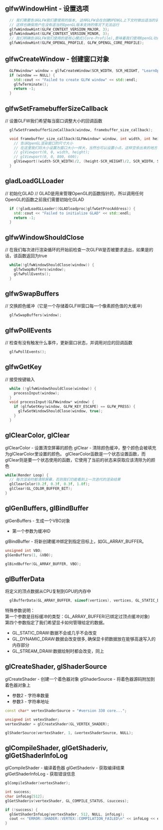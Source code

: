 ## glfwWindowHint - 设置选项
```cpp
  // 我们需要告诉GLFW我们要使用的版本, 这样GLFW会在创建OPENGL上下文时做出适当的调整
  // 这样也确保用户在没有适当的OpenGL版本支持的情况下无法运行
  glfwWindowHint(GLFW_CONTEXT_VERSION_MAJOR, 3);
  glfwWindowHint(GLFW_CONTEXT_VERSION_MINOR, 3);
  // 我们明确告诉GLFW我们使用的是核心模式(Core-Profile),意味着我们使用OpenGL功能的一个子集
  glfwWindowHint(GLFW_OPENGL_PROFILE, GLFW_OPENGL_CORE_PROFILE);
```

## glfwCreateWindow - 创建窗口对象
```cpp
  GLFWwindow* window = glfwCreateWindow(SCR_WIDTH, SCR_HEIGHT, "LearnOpenGL", NULL, NULL);
  if (window == NULL) {
    std::cout << "Failed to create GLFW window" << std::endl;
    glfwTerminate();
    return -1;
  }
```

## glfwSetFramebufferSizeCallback
// 设置GLFW我们希望每当窗口调整大小的回调函数
```cpp
  glfwSetFramebufferSizeCallback(window, framebuffer_size_callback);

  void framebuffer_size_callback(GLFWwindow* window, int width, int height) {
    // 告诉OpenGL渲染窗口的尺寸大小
    // 在这里我们将大小设置为窗口大小一样大，当然也可以设置小点，这样空余出来的地方可以绘制其他数据
    // glViewport(0, 0, width, height);
    // glViewport(0, 0, 800, 600);
    glViewport((width-SCR_WIDTH)/2, (height-SCR_HEIGHT)/2, SCR_WIDTH, SCR_HEIGHT);
  }
```

## gladLoadGLLoader
// 初始化GLAD
// GLAD是用来管理OpenGL的函数指针的，所以调用任何OpenGL的函数之前我们需要初始化GLAD
```cpp
  if (!gladLoadGLLoader((GLADloadproc)glfwGetProcAddress)) {
    std::cout << "Failed to initialize GLAD" << std::endl;
    return -1;
  }
```

## glfwWindowShouldClose
// 在我们每次进行渲染循环的开始前检查一次GLFW是否被要求退出，如果是的话，该函数返回为true
```cpp
  while(!glfwWindowShouldClose(window)) {
    glfwSwapBuffers(window);
    glfwPollEvents();
  }
```

## glfwSwapBuffers
// 交换颜色缓冲（它是一个存储着GLFW窗口每一个像素颜色值的大缓冲）
```cpp
  glfwSwapBuffers(window);
```

## glfwPollEvents
// 检查有没有触发什么事件，更新窗口状态，并调用对应的回调函数
```cpp
  glfwPollEvents();
```


## glfwGetKey
// 接受按键输入
```cpp
  while (!glfwWindowShouldClose(window)) {
    processInput(window);
  }
  void processInput(GLFWwindow* window) {
    if (glfwGetKey(window, GLFW_KEY_ESCAPE) == GLFW_PRESS) {
      glfwSetWindowShouldClose(window, true);
    }
  }
```

## glClearColor, glClear
glClearColor - 设置清空屏幕的颜色
glClear - 清除颜色缓冲，整个颜色会被填充为glClearColor里设置的颜色。
glClearColor函数是一个状态设置函数，而glClear则是要一个状态使用的函数，它使用了当前的状态来获取应该清除为的颜色
```cpp
while(Render Loop) {
  // 每次渲染时都清除屏幕，否则我们仍能看到上一次迭代的渲染结果
  glClearColor(0.2f, 0.3f, 0.3f, 1.0f);
  glClear(GL_COLOR_BUFFER_BIT);
}
```

## glGenBuffers, glBindBuffer
glGenBuffers - 生成一个VBO对象
  * 第一个参数为缓冲ID 

glBindBuffer - 将新创建缓冲绑定到指定目标上，如GL_ARRAY_BUFFER。
```cpp
unsigned int VBO;
glGenBuffers(1, &VBO);

glBindBuffer(GL_ARRAY_BUFFER, VBO);
```

## glBufferData
将定义的顶点数据从CPU复制到GPU的内存中
```cpp
  glBufferData(GL_ARRAY_BUFFER, sizeof(vertices), vertices, GL_STATIC_DRAW);
```
特殊参数说明：  
第一个参数是目标缓冲的类型：GL_ARRAY_BUFFER(已绑定过顶点缓冲对象)   
第四个参数指定了我们希望显卡如何管理给定的数据。
  * GL_STATIC_DRAW:数据不会或几乎不会改变
  * GL_DYNAMIC_DRAW:数据会改变很多, 确保显卡把数据放在能够高速写入的内存部分
  * GL_STREAM_DRAW:数据绘制时都会改变，同上

## glCreateShader, glShaderSource
glCreateShader - 创建一个着色器对象
glShaderSource - 将着色器源码附加到着色器对象上
* 参数2 - 字符串数量
* 参数3 - 字符串地址
```cpp
const char* vertexShaderSource = "#version 330 core...";

unsigned int vetexShader;
vertexShader = glCreateShader(GL_VERTEX_SHADER);

glShaderSource(vertexShader, 1, &vertexShaderSource, NULL);
```

## glCompileShader, glGetShaderiv, glGetShaderInfoLog
glCompileShader - 编译着色器
glGetShaderiv - 获取编译结果
glGetShaderInfoLog - 获取错误信息
```cpp
glCompileShader(vertexShader);

int success;
char infoLog[512];
glGetShaderiv(vertexShader, GL_COMPILE_STATUS, &success);

if (!success) {
  glGetShaderInfoLog(vertexShader, 512, NULL, infoLog);
  cout << "ERROR::SHADER::VERTEX::COMPILATION_FAILED\n" << infoLog << endl;
}
```
